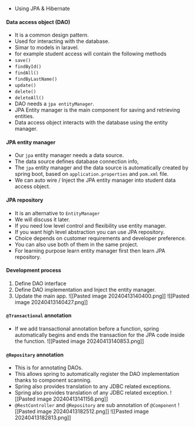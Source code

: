 - Using JPA & Hibernate

#### Data access object (DAO)
- It is a common design pattern.
- Used for interacting with the database.
- Simar to models in laravel.
- for example student access will contain the following methods
- `save()`
- `findById()`
- `findAll()`
- `findByLastName()`
- `update()`
- `delete()`
- `deleteAll()`
- DAO needs a `jpa entityManager`.
- JPA Entity manager is the main component for saving and retrieving entities.
- Data access object interacts with the database using the entity manager.
#### JPA entity manager
- Our `jpa` entity manager needs a data source.
- The data source defines database connection info,
- The `jpa` entity manager and the data source is automatically created by spring boot, based on `application.properties` and `pom.xml` file.
- We can auto wire / Inject the JPA entity manager into student data access object.

#### JPA repository
- It is an alternative to `EntityManager`
- We will discuss it later.
- If you need low level control and flexibility use entity manager.
- If you want high level abstraction you can use JPA repository.
- Choice depends on customer requirements and developer preference.
- You can also use both of them in the same project.
- For learning purpose learn entity manager first then learn JPA repository.

#### Development process
1. Define DAO interface
2. Define DAO implementation and Inject the entity manager.
4. Update the main app.
![[Pasted image 20240413140400.png]]
![[Pasted image 20240413140427.png]]

#### `@Transactional` annotation
- If we add transactional annotation before a function, spring automatically begins and ends the transaction for the JPA code inside the function.
![[Pasted image 20240413140853.png]]
#### `@Repositary` annotation
- This is for annotating DAOs.
- This allows spring to automatically register the DAO implementation thanks to component scanning.
- Spring also provides translation to any JDBC related exceptions.
- Spring also provides translation of any JDBC related exception.
![[Pasted image 20240413141156.png]]
- `@RestController` and `@Repository` are sub annotation of `@Component`
![[Pasted image 20240413182512.png]]
![[Pasted image 20240413182813.png]]



